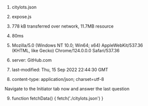 1. citylots.json

2. expose.js 

3. 778 kB transferred over network, 11.7MB resource

4. 80ms

5. Mozilla/5.0 (Windows NT 10.0; Win64; x64) AppleWebKit/537.36 (KHTML, like Gecko) Chrome/124.0.0.0 Safari/537.36

6. server: GitHub.com

7. last-modified: Thu, 15 Sep 2022 22:44:30 GMT

8. content-type: application/json; charset=utf-8

Navigate to the Initiator tab now and answer the last question

9. function fetchData() {
  fetch('./citylots.json')
}